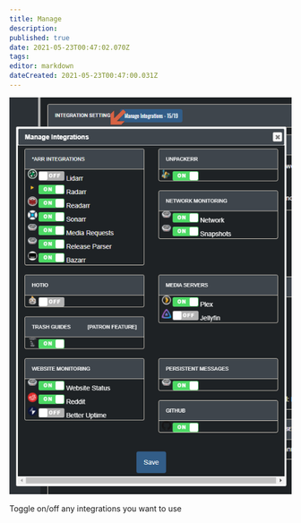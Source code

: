 ```yaml
---
title: Manage
description: 
published: true
date: 2021-05-23T00:47:02.070Z
tags: 
editor: markdown
dateCreated: 2021-05-23T00:47:00.031Z
---
```


![manage.png](/manage.png)

Toggle on/off any integrations you want to use